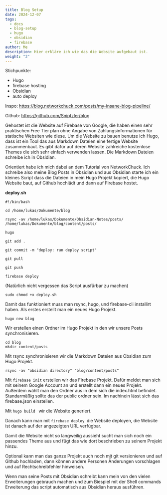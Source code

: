 ```yaml
---
title: Blog Setup
date: 2024-12-07
tags:
  - docs
  - blog-setup
  - hugo
  - obsidian
  - firebase
author: Me
description: Hier erkläre ich wie das die Website aufgebaut ist.
weight: "2"
---
```

Stichpunkte:
- Hugo
- firebase hosting
- Obsidian
- auto deploy

Inspo:
https://blog.networkchuck.com/posts/my-insane-blog-pipeline/

Github:
https://github.com/Sniptzler/blog

Gehostet ist die Website auf Firebase von Google, die haben einen sehr praktischen Free Tier plan ohne Angabe von Zahlungsinformationen für statische Websiten wie diese.
Um die Website zu bauen benutze ich Hugo, dass ist ein Tool das aus Markdown Dateien eine fertige Website zusammenbaut. Es gibt dafür auf deren Website zahlreiche kostenlose Themes die sich sehr einfach verwenden lassen. Die Markdown Dateien schreibe ich in Obsidian.

Orientiert habe ich mich dabei an dem Tutorial von NetworkChuck. Ich schreibe also meine Blog Posts in Obsidian und aus Obsidian starte ich ein kleines Script dass die Dateien in mein Hugo Projekt kopiert, die Hugo Website baut, auf Github hochlädt und dann auf Firebase hostet.

**deploy.sh**
```
#!/bin/bash

cd /home/lukas/Dokumente/blog

rsync -av /home/lukas/Dokumente/Obsidian-Notes/posts/ /home/lukas/Dokumente/blog/content/posts/

hugo

git add .

git commit -m "deploy: run deploy script"

git pull

git push

firebase deploy
```
(Natürlich nicht vergessen das Script ausfürbar zu machen)
```
sudo chmod +x deploy.sh
```


Damit das funktioniert muss man rsync, hugo, und firebase-cli installirt haben. Als erstes erstellt man ein neues Hugo Projekt.
```
hugo new blog
```

Wir erstellen einen Ordner im Hugo Projekt in den wir unsere Posts synchronisieren.
```
cd blog
mkdir content/posts
```

Mit rsync synchronisieren wir die Markdown Dateien aus Obsidian zum Hugo Projekt.
```
rsync -av "obsidian directory" "blog/content/posts"
```

Mit ```firebase init``` erstellen wir das Firebase Projekt. Dafür meldet man sich mit seinem Google Account an und erstellt dann ein neues Projekt. Außerdem wählt man den Ordner aus in  dem sich die index.html befindet. Standarmäßig sollte das der public ordner sein. Im nachinein lässt sich das firebase.json einstellen.

Mit ```hugo build ``` wir die Website generiert.

Danach kann man mit ```firebase deploy ```die Website deployen, die Website ist danach auf der angezeigten URL verfügbar.

Damit die Website nicht so langweilig aussieht sucht man sich noch ein passendes Theme aus und fügt das wie dort beschrieben zu seinem Projekt hinzu.

Optional kann man das ganze Projekt auch noch mit git versionieren und auf Github hochladen, dann können andere Personen Änderungen vorschlagen und auf Rechtschreibfehler hinweisen.

Wenn man seine Posts mit Obsidian schreibt kann mein von den vielen Erweiterungen gebrauch machen und zum Biespiel mit der Shell commands Erweiterung das script automatisch aus Obsidian heraus ausführen.